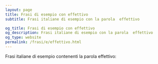 ```yaml
---
layout: page
title: Frasi di esempio con effettivo 
subtitle: Frasi italiane di esempio con la parola  effettivo

og_title: Frasi di esempio con effettivo 
og_description: Frasi italiane di esempio con la parola  effettivo
og_type: website
permalink: /frasi/e/effettivo.html
---
```


Frasi italiane di esempio contenenti la parola effettivo:


